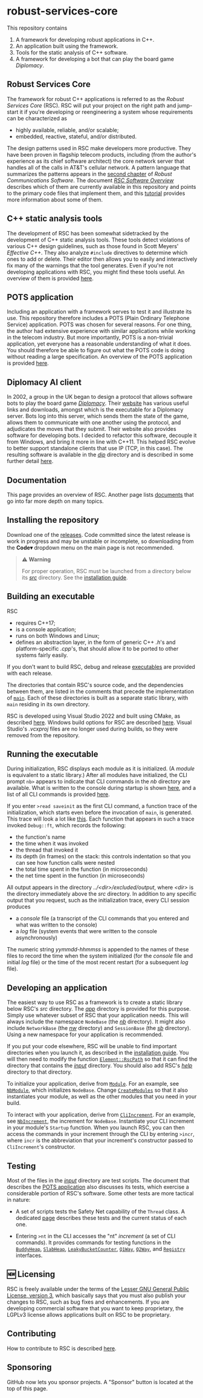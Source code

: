 # robust-services-core

This repository contains

1. A framework for developing robust applications in C++.
1. An application built using the framework.
1. Tools for the static analysis of C++ software.
1. A framework for developing a bot that can play the board game _Diplomacy_.

## Robust Services Core

The framework for robust C++ applications is referred to as the _Robust
Services Core_ (RSC). RSC will put your project on the right path and jump-start
it if you're developing or reengineering a system whose requirements can be
characterized as

- highly available, reliable, and/or scalable;
- embedded, reactive, stateful, and/or distributed.

The design patterns used in RSC make developers more productive. They have
been proven in flagship telecom products, including (from the author's
experience as its chief software architect) the core network server that
handles all of the calls in AT&T's cellular network. A pattern language that
summarizes the patterns appears in the
[second chapter](docs/RCS-chapter-2.pdf) of _Robust Communications Software_.
The document [_RSC Software Overview_](docs/RSC-Software-Overview.pdf)
describes which of them are currently available in this repository and points
to the primary code files that implement them, and this
[tutorial](docs/RCS-tutorial.pdf) provides more information about some of
them.

## C++ static analysis tools

The development of RSC has been somewhat sidetracked by the development of C++
static analysis tools. These tools detect violations of various C++ design
guidelines, such as those found in Scott Meyers' _Effective C++_. They also
analyze `#include` directives to determine which ones to add or delete. Their
editor then allows you to easily and interactively fix many of the warnings
that the tool generates. Even if you're not developing applications with
RSC, you might find these tools useful. An overview of them is provided
[here](docs/RSC-Cpp-Static-Analysis-Tools.md).

## POTS application

Including an application with a framework serves to test it and illustrate its
use. This repository therefore includes a POTS (Plain Ordinary Telephone
Service) application. POTS was chosen for several reasons. For one thing, the
author had extensive experience with similar applications while working in the
telecom industry. But more importantly, POTS is a non-trivial application, yet
everyone has a reasonable understanding of what it does. You should therefore
be able to figure out what the POTS code is doing without reading a large
specification. An overview of the POTS application is provided
[here](docs/RSC-POTS-Application.md).

## Diplomacy AI client

In 2002, a group in the UK began to design a protocol that allows software
bots to play the board game
[_Diplomacy_](https://en.wikipedia.org/wiki/Diplomacy_(game)). Their
[website](http://www.daide.org.uk) has various useful links and downloads,
amongst which is the executable for a Diplomacy server. Bots log into this
server, which sends them the state of the game, allows them to communicate with
one another using the protocol, and adjudicates the moves that they submit.
Their website also provides software for developing bots. I decided to
refactor this software, decouple it from
Windows, and bring it more in line with C++11. This helped RSC evolve
to better support standalone clients that use IP (TCP, in this case). The
resulting software is available in the [_dip_](src/dip) directory and is
described in some further detail [here](docs/RSC-Diplomacy.md).

## Documentation

This page provides an overview of RSC. Another page lists
[documents](docs/README.md) that go into far more depth on many topics.

## Installing the repository

Download one of the
[releases](https://github.com/GregUtas/robust-services-core/releases/latest).
Code committed since the latest release is work in progress and may be unstable
or incomplete, so downloading from the **Code&#9662;** dropdown menu on the
main page is not recommended.

> :warning: **Warning**
>
> For proper operation, RSC must be launched from a directory below
its [_src_](src) directory. See the [installation guide](docs/Installing.md).

## Building an executable

RSC
* requires C\++17;
* is a console application;
* runs on both Windows and Linux;
* defines an abstraction layer, in the form of generic C++ _.h_'s and
platform-specific _.cpp_'s, that should allow it to be ported to other systems
fairly easily.

If you don't want to build RSC, debug and release
[executables](docs/RSC-Executables.md) are provided with each release.

The directories that contain RSC's source code, and the dependencies between
them, are listed in the comments that precede the implementation of
[`main`](src/rsc/main.cpp). Each of these directories is built as a separate
static library, with `main` residing in its own directory.

RSC is developed using Visual Studio 2022 and built using CMake, as described
[here](docs/RSC-Building-Using-CMake.md). Windows build options for RSC
are described [here](docs/RSC-Windows-Build-Options.md). Visual
Studio's _.vcxproj_ files are no longer used during builds, so
they were removed from the repository.

## Running the executable

During initialization, RSC displays each module as it is initialized.
(A _module_ is equivalent to a static library.)  After all modules
have initialized, the CLI prompt `nb>` appears to indicate that CLI commands
in the _nb_ directory are available. What is written to the console
during startup is shown [here](output/init.console.txt), and a list of all
CLI commands is provided [here](docs/help.cli.txt).

If you enter `>read saveinit` as the first CLI command, a function trace of
the initialization, which starts even before the invocation of `main`, is
generated. This trace will look a lot like [this](output/init.trace.txt).
Each function that appears in such a trace invoked `Debug::ft`, which records
the following:
  * the function's name
  * the time when it was invoked
  * the thread that invoked it
  * its depth (in frames) on the stack: this controls indentation so that you
can see how function calls were nested
  * the total time spent in the function (in microseconds)
  * the net time spent in the function (in microseconds)

All output appears in the directory _../&lt;dir>/excluded/output_, where
_&lt;dir>_ is the directory immediately above the _src_ directory.
In addition to any specific output that you request, such as the initialization
trace, every CLI session produces
  * a _console_ file (a transcript of the CLI commands that you entered and
what was written to the console)
  * a _log_ file (system events that were written to the console asynchronously)

The numeric string _yymmdd-hhmmss_ is appended to the names of these files
to record the time when the system initialized (for the _console_ file and
initial _log_ file) or the time of the most recent restart (for a subsequent
_log_ file).

## Developing an application

The easiest way to use RSC as a framework is to create a static library below
RSC's _src_ directory. The [_app_](src/app) directory is provided for
this purpose. Simply use whatever subset of RSC that your application
needs. This will always include the namespace `NodeBase` (the [_nb_](src/nb)
directory). It might also include `NetworkBase` (the [_nw_](src/nw)
directory) and `SessionBase` (the [_sb_](src/sb) directory). Using a new
namespace for your application is recommended.

If you put your code elsewhere, RSC will be unable to find important
directories when you launch it, as described in the
[installation guide](docs/Installing.md). You will then need
to modify the function [`Element::RscPath`](src/nb/Element.cpp) so that it
can find the directory that contains the [_input_](input) directory. You
should also add RSC's [_help_](help) directory to that directory.

To initialize your application, derive from [`Module`](src/nb/Module.h).
For an example, see [`NbModule`](src/nb/NbModule.cpp), which initializes
`NodeBase`. Change [`CreateModules`](src/app/rscapp.cpp) so that it also
instantiates your module, as well as the other modules that you need in
your build.

To interact with your application, derive from
[`CliIncrement`](src/nb/CliIncrement.h).
For an example, see [`NbIncrement`](src/nb/NbIncrement.cpp), the increment
for `NodeBase`. Instantiate your CLI increment in your module's `Startup`
function. When you launch RSC, you can then access the commands in your
increment through the CLI by entering `>incr`, where `incr` is the
abbreviation that your increment's constructor passed to `CliIncrement`'s
constructor.

## Testing

Most of the files in the [_input_](input) directory are test scripts. The
document that describes the [POTS application](docs/RSC-POTS-Application.md)
also discusses its tests, which exercise a considerable portion of RSC's
software. Some other tests are more tactical in nature:

- A set of scripts tests the Safety Net capability of the `Thread` class.
A dedicated [page](docs/RSC-Trap-Recovery.md) describes these tests and the
current status of each one.
 
- Entering `>nt` in the CLI accesses the "nt" _increment_ (a set of CLI
commands). It provides commands for testing functions in the
[`BuddyHeap`](src/nb/BuddyHeap.h),
[`SlabHeap`](src/nb/SlabHeap.h),
[`LeakyBucketCounter`](src/nb/LeakyBucketCounter.h),
[`Q1Way`](src/nb/Q1Way.h), [`Q2Way`](src/nb/Q2Way.h), and
[`Registry`](src/nb/Registry.h) interfaces.

## :new: Licensing

RSC is freely available under the terms of the [Lesser GNU General Public
License, version 3](LICENSE.md), which basically says that you must also
publish your changes to RSC, such as bug fixes and enhancements. If you
are developing commercial software that you want to keep proprietary, the
LGPLv3 license allows applications built on RSC to be proprietary.

## Contributing

How to contribute to RSC is described [here](CONTRIBUTING.md).

## Sponsoring

GitHub now lets you sponsor projects. A "Sponsor" button is located at the top
of this page.

